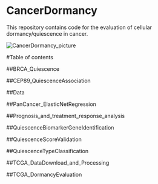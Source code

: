 # CancerDormancy

This repository contains code for the evaluation of cellular dormancy/quiescence in cancer.

![CancerDormancy_picture](https://user-images.githubusercontent.com/51481454/141082122-c3711ca2-1c96-4853-bb46-589356403996.png)

#Table of contents

##BRCA_Quiescence

##CEP89_QuiescenceAssociation

##Data

##PanCancer_ElasticNetRegression

##Prognosis_and_treatment_response_analysis

##QuiescenceBiomarkerGeneIdentification

##QuiescenceScoreValidation

##QuiescenceTypeClassification

##TCGA_DataDownload_and_Processing

##TCGA_DormancyEvaluation


